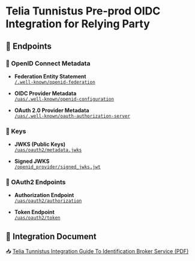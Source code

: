 # Telia Tunnistus Pre-prod OIDC Integration for Relying Party

## 📌 Endpoints

### 🔐 OpenID Connect Metadata

- **Federation Entity Statement**  
  [`/.well-known/openid-federation`](https://tunnistus-pp.telia.fi/.well-known/openid-federation)

- **OIDC Provider Metadata**  
  [`/uas/.well-known/openid-configuration`](https://tunnistus-pp.telia.fi/uas/.well-known/openid-configuration)

- **OAuth 2.0 Provider Metadata**  
  [`/uas/.well-known/oauth-authorization-server`](https://tunnistus-pp.telia.fi/uas/.well-known/oauth-authorization-server)

### 🔑 Keys

- **JWKS (Public Keys)**  
  [`/uas/oauth2/metadata.jwks`](https://tunnistus-pp.telia.fi/uas/oauth2/metadata.jwks)

- **Signed JWKS**  
  [`/openid_provider/signed_jwks.jwt`](https://tunnistus-pp.telia.fi/openid_provider/signed_jwks.jwt)

### 🔁 OAuth2 Endpoints

- **Authorization Endpoint**  
  [`/uas/oauth2/authorization`](https://tunnistus-pp.telia.fi/uas/oauth2/authorization)

- **Token Endpoint**  
  [`/uas/oauth2/token`](https://tunnistus-pp.telia.fi/uas/oauth2/token)

## 📄 Integration Document

📥 [Telia Tunnistus Integration Guide To Identification Broker Service (PDF)](files/Telia%20Tunnistus%20-%20Integration%20guide%20to%20identification%20broker%20service%20v2.29.pdf)
